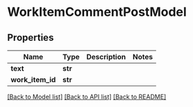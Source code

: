 # WorkItemCommentPostModel


## Properties
Name | Type | Description | Notes
------------ | ------------- | ------------- | -------------
**text** | **str** |  | 
**work_item_id** | **str** |  | 

[[Back to Model list]](../README.md#documentation-for-models) [[Back to API list]](../README.md#documentation-for-api-endpoints) [[Back to README]](../README.md)


